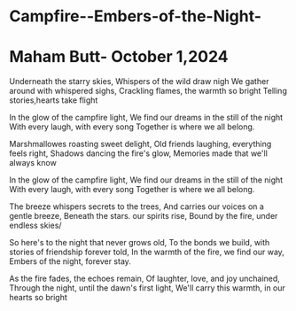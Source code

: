 # Campfire--Embers-of-the-Night-
# Maham Butt- October 1,2024 

Underneath the starry skies,
Whispers of the wild draw nigh
We gather around with whispered sighs,
Crackling flames, the warmth so bright 
Telling stories,hearts take flight 

In the glow of the campfire light, 
We find our dreams in the still of the night 
With every laugh, with every song 
Together is where we all belong.

Marshmallowes roasting sweet delight, 
Old friends laughing, everything feels right,
Shadows dancing the fire's glow,
Memories made that we'll always know 

In the glow of the campfire light, 
We find our dreams in the still of the night 
With every laugh, with every song 
Together is where we all belong.

The breeze whispers secrets to the trees, 
And carries our voices on a gentle breeze,
Beneath the stars. our spirits rise, 
Bound by the fire, under endless skies/

So here's to the night that never grows old,
To the bonds we build, with stories of friendship forever told,
In the warmth of the fire, we find our way,
Embers of the night, forever stay.

As the fire fades, the echoes remain, 
Of laughter, love, and joy unchained, 
Through the night, until the dawn's first light, 
We'll carry this warmth, in our hearts so bright
